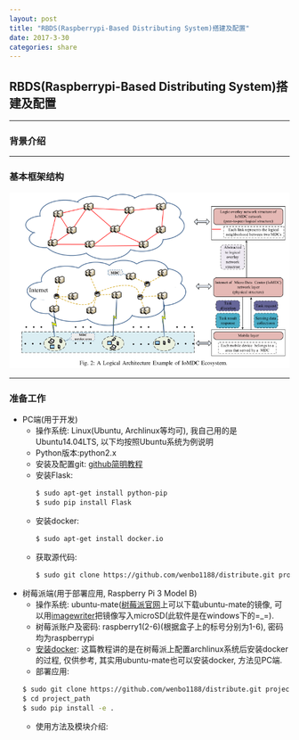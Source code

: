 ```yaml
---
layout: post
title: "RBDS(Raspberrypi-Based Distributing System)搭建及配置"
date: 2017-3-30
categories: share
---
```


## RBDS(Raspberrypi-Based Distributing System)搭建及配置 ##
----------- 
### 背景介绍 ###

----------- 
### 基本框架结构 ###
![A logical Architecture Example of IoMDC](1.png) 

----------- 
### 准备工作 ### 
+ PC端(用于开发) 
	* 操作系统: Linux(Ubuntu, Archlinux等均可), 我自己用的是Ubuntu14.04LTS, 以下均按照Ubuntu系统为例说明
	* Python版本:python2.x 
	* 安装及配置git: [github简明教程](http://www.runoob.com/w3cnote/git-guide.html) 
	* 安装Flask: 
		```bash 
		$ sudo apt-get install python-pip
		$ sudo pip install Flask
		``` 
	* 安装docker: 
		```bash
		$ sudo apt-get install docker.io
		``` 
	* 获取源代码: 
		```bash 
		$ sudo git clone https://github.com/wenbo1188/distribute.git project_path
		``` 
+ 树莓派端(用于部署应用, Raspberry Pi 3 Model B) 
	* 操作系统: ubuntu-mate([树莓派官网](https://www.raspberrypi.org/downloads/)上可以下载ubuntu-mate的镜像, 可以用[imagewriter](https://sourceforge.net/projects/win32diskimager/)把镜像写入microSD(此软件是在windows下的=_=).
	* 树莓派账户及密码: raspberry1(2-6)(根据盒子上的标号分别为1-6), 密码均为raspberrypi
	* [安装docker](http://hugozhu.myalert.info/2015/04/12/60-run-docker-on-raspberry-pi.html): 这篇教程讲的是在树莓派上配置archlinux系统后安装docker的过程, 仅供参考, 其实用ubuntu-mate也可以安装docker, 方法见PC端.
	* 部署应用: 
	```bash 
	$ sudo git clone https://github.com/wenbo1188/distribute.git project_path 
	$ cd project_path
	$ sudo pip install -e . 
	``` 
	* 使用方法及模块介绍: 